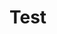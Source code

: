 # Test
<pre>
<script src="http://loyalty.inspira.web.id/assets/widget.js"></script> 
<script type="text/javascript"> 
	$.show_widget({ url:'http://www.google.com', div_id:'__element_id' }); 
</script>
</pre>